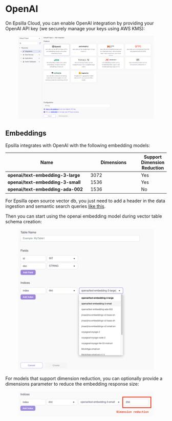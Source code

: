 # OpenAI

On Epsilla Cloud, you can enable OpenAI integration by providing your OpenAI API key (we securely manage your keys using AWS KMS):

<figure><img src="../../.gitbook/assets/Screenshot 2024-05-18 at 8.51.21 AM.png" alt=""><figcaption></figcaption></figure>

## Embeddings

Epsilla integrates with OpenAI with the following embedding models:

<table><thead><tr><th width="311">Name</th><th width="171">Dimensions</th><th>Support Dimension Reduction</th></tr></thead><tbody><tr><td><strong>openai/text-embedding-3-large</strong></td><td>3072</td><td>Yes</td></tr><tr><td><strong>openai/text-embedding-3-small</strong></td><td>1536</td><td>Yes</td></tr><tr><td><strong>openai/text-embedding-ada-002</strong></td><td>1536</td><td>No</td></tr></tbody></table>

For Epsilla open source vector db, you just need to add a header in the data ingestion and semantic search queries [like this](../embeddings.md#openai-embedding).

Then you can start using the openai embedding model during vector table schema creation:

<figure><img src="../../.gitbook/assets/Screenshot 2024-01-31 at 12.10.57 PM.png" alt=""><figcaption></figcaption></figure>

For models that support dimension reduction, you can optionally provide a dimensions parameter to reduce the embedding response size:

<figure><img src="../../.gitbook/assets/Screenshot 2024-02-13 at 5.29.51 PM (1).png" alt=""><figcaption></figcaption></figure>
